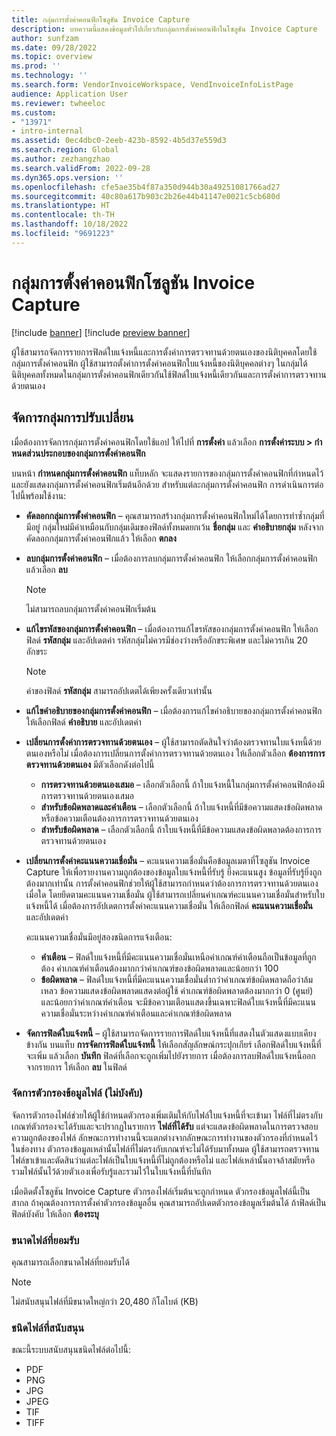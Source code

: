 ```yaml
---
title: กลุ่มการตั้งค่าคอนฟิกโซลูชัน Invoice Capture
description: บทความนี้แสดงข้อมูลทั่วไปเกี่ยวกับกลุ่มการตั้งค่าคอนฟิกในโซลูชัน Invoice Capture
author: sunfzam
ms.date: 09/28/2022
ms.topic: overview
ms.prod: ''
ms.technology: ''
ms.search.form: VendorInvoiceWorkspace, VendInvoiceInfoListPage
audience: Application User
ms.reviewer: twheeloc
ms.custom:
- "13971"
- intro-internal
ms.assetid: 0ec4dbc0-2eeb-423b-8592-4b5d37e559d3
ms.search.region: Global
ms.author: zezhangzhao
ms.search.validFrom: 2022-09-28
ms.dyn365.ops.version: ''
ms.openlocfilehash: cfe5ae35b4f87a350d944b30a49251081766ad27
ms.sourcegitcommit: 40c80a617b903c2b26e44b41147e0021c5cb680d
ms.translationtype: HT
ms.contentlocale: th-TH
ms.lasthandoff: 10/18/2022
ms.locfileid: "9691223"
---
```

# <a name="invoice-capture-solution-configuration-groups"></a>กลุ่มการตั้งค่าคอนฟิกโซลูชัน Invoice Capture

[!include [banner](../includes/banner.md)]
[!include [preview banner](../includes/preview-banner.md)]

ผู้ใช้สามารถจัดการรายการฟิลด์ใบแจ้งหนี้และการตั้งค่าการตรวจทานด้วยตนเองของนิติบุคคลโดยใช้กลุ่มการตั้งค่าคอนฟิก ผู้ใช้สามารถตั้งค่าการตั้งค่าคอนฟิกใบแจ้งหนี้ของนิติบุคคลต่างๆ ในกลุ่มได้ นิติบุคคลทั้งหมดในกลุ่มการตั้งค่าคอนฟิกเดียวกันใช้ฟิลด์ใบแจ้งหนี้เดียวกันและการตั้งค่าการตรวจทานด้วยตนเอง

## <a name="manage-configuration-groups"></a>จัดการกลุ่มการปรับเปลี่ยน

เมื่อต้องการจัดการกลุ่มการตั้งค่าคอนฟิกโดยใช้แอป ให้ไปที่ **การตั้งค่า** แล้วเลือก **การตั้งค่าระบบ \> กําหนดส่วนประกอบของกลุ่มการตั้งค่าคอนฟิก**

บนหน้า **กําหนดกลุ่มการตั้งค่าคอนฟิก** แท็บหลัก จะแสดงรายการของกลุ่มการตั้งค่าคอนฟิกที่กําหนดไว้ และยังแสดงกลุ่มการตั้งค่าคอนฟิกเริ่มต้นอีกด้วย สำหรับแต่ละกลุ่มการตั้งค่าคอนฟิก การดำเนินการต่อไปนี้พร้อมใช้งาน:

- **คัดลอกกลุ่มการตั้งค่าคอนฟิก** – คุณสามารถสร้างกลุ่มการตั้งค่าคอนฟิกใหม่ได้โดยการทำซ้ำกลุ่มที่มีอยู่ กลุ่มใหม่มีค่าเหมือนกับกลุ่มเดิมของฟิลด์ทั้งหมดยกเว้น **ชื่อกลุ่ม** และ **คำอธิบายกลุ่ม** หลังจากคัดลอกกลุ่มการตั้งค่าคอนฟิกแล้ว ให้เลือก **ตกลง**
- **ลบกลุ่มการตั้งค่าคอนฟิก** – เมื่อต้องการลบกลุ่มการตั้งค่าคอนฟิก ให้เลือกกลุ่มการตั้งค่าคอนฟิก แล้วเลือก **ลบ**

    > [!NOTE]
    > ไม่สามารถลบกลุ่มการตั้งค่าคอนฟิกเริ่มต้น

- **แก้ไขรหัสของกลุ่มการตั้งค่าคอนฟิก** – เมื่อต้องการแก้ไขรหัสของกลุ่มการตั้งค่าคอนฟิก ให้เลือกฟิลด์ **รหัสกลุ่ม** และอัปเดตค่า รหัสกลุ่มไม่ควรมีช่องว่างหรืออักขระพิเศษ และไม่ควรเกิน 20 อักขระ

    > [!NOTE]
    > ค่าของฟิลด์ **รหัสกลุ่ม** สามารถอัปเดตได้เพียงครั้งเดียวเท่านั้น

- **แก้ไขคำอธิบายของกลุ่มการตั้งค่าคอนฟิก** – เมื่อต้องการแก้ไขคำอธิบายของกลุ่มการตั้งค่าคอนฟิก ให้เลือกฟิลด์ **คำอธิบาย** และอัปเดตค่า
- **เปลี่ยนการตั้งค่าการตรวจทานด้วยตนเอง** – ผู้ใช้สามารถตัดสินใจว่าต้องตรวจทานใบแจ้งหนี้ด้วยตนเองหรือไม่ เมื่อต้องการเปลี่ยนการตั้งค่าการตรวจทานด้วยตนเอง ให้เลือกตัวเลือก **ต้องการการตรวจทานด้วยตนเอง** มีตัวเลือกดังต่อไปนี้

    - **การตรวจทานด้วยตนเองเสมอ** – เลือกตัวเลือกนี้ ถ้าใบแจ้งหนี้ในกลุ่มการตั้งค่าคอนฟิกต้องมีการตรวจทานด้วยตนเองเสมอ
    - **สำหรับข้อผิดพลาดและคําเตือน** – เลือกตัวเลือกนี้ ถ้าใบแจ้งหนี้ที่มีข้อความแสดงข้อผิดพลาดหรือข้อความเตือนต้องการการตรวจทานด้วยตนเอง
    - **สำหรับข้อผิดพลาด** – เลือกตัวเลือกนี้ ถ้าใบแจ้งหนี้ที่มีข้อความแสดงข้อผิดพลาดต้องการการตรวจทานด้วยตนเอง

- **เปลี่ยนการตั้งค่าคะแนนความเชื่อมั่น** – คะแนนความเชื่อมั่นคือข้อมูลเมตาที่โซลูชัน Invoice Capture ให้เพื่อรายงานความถูกต้องของข้อมูลใบแจ้งหนี้ที่รับรู้ ยิ่งคะแนนสูง ข้อมูลที่รับรู้ยิ่งถูกต้องมากเท่านั้น การตั้งค่าคอนฟิกช่วยให้ผู้ใช้สามารถกําหนดว่าต้องการการตรวจทานด้วยตนเองเมื่อใด โดยยึดตามคะแนนความเชื่อมั่น ผู้ใช้สามารถเปลี่ยนค่าเกณฑ์คะแนนความเชื่อมั่นสำหรับใบแจ้งหนี้ได้ เมื่อต้องการอัปเดตการตั้งค่าคะแนนความเชื่อมั่น ให้เลือกฟิลด์ **คะแนนความเชื่อมั่น** และอัปเดตค่า

    คะแนนความเชื่อมั่นมีอยู่สองชนิดการแจ้งเตือน:

    - **คําเตือน** – ฟิลด์ใบแจ้งหนี้ที่มีคะแนนความเชื่อมั่นเหนือค่าเกณฑ์คําเตือนถือเป็นข้อมูลที่ถูกต้อง ค่าเกณฑ์คําเตือนต้องมากกว่าค่าเกณฑ์ของข้อผิดพลาดและน้อยกว่า 100
    - **ข้อผิดพลาด** – ฟิลด์ใบแจ้งหนี้ที่มีคะแนนความเชื่อมั่นต่ำกว่าค่าเกณฑ์ข้อผิดพลาดถือว่าล้มเหลว ข้อความแสดงข้อผิดพลาดแสดงต่อผู้ใช้ ค่าเกณฑ์ข้อผิดพลาดต้องมากกว่า 0 (ศูนย์) และน้อยกว่าค่าเกณฑ์คําเตือน จะมีข้อความเตือนแสดงขึ้นเฉพาะฟิลด์ใบแจ้งหนี้ที่มีคะแนนความเชื่อมั่นระหว่างค่าเกณฑ์คําเตือนและค่าเกณฑ์ข้อผิดพลาด

- **จัดการฟิลด์ใบแจ้งหนี้** – ผู้ใช้สามารถจัดการรายการฟิลด์ใบแจ้งหนี้ที่แสดงในตัวแสดงแบบเคียงข้างกัน บนแท็บ **การจัดการฟิลด์ใบแจ้งหนี้** ให้เลือกสัญลักษณ์กระปุกเกียร์ เลือกฟิลด์ใบแจ้งหนี้ที่จะเพิ่ม แล้วเลือก **บันทึก** ฟิลด์ที่เลือกจะถูกเพิ่มไปยังรายการ เมื่อต้องการลบฟิลด์ใบแจ้งหนี้ออกจากรายการ ให้เลือก **ลบ** ในฟิลด์

### <a name="manage-file-filters-optional"></a>จัดการตัวกรองข้อมูลไฟล์ (ไม่บังคับ)

จัดการตัวกรองไฟล์ช่วยให้ผู้ใช้กําหนดตัวกรองเพิ่มเติมให้กับไฟล์ใบแจ้งหนี้ที่จะเข้ามา ไฟล์ที่ไม่ตรงกับเกณฑ์ตัวกรองจะได้รับและจะปรากฏในรายการ **ไฟล์ที่ได้รับ** แต่จะแสดงข้อผิดพลาดในการตรวจสอบความถูกต้องของไฟล์ ลักษณะการทำงานนี้จะแตกต่างจากลักษณะการทำงานของตัวกรองที่กําหนดไว้ในช่องทาง ตัวกรองข้อมูลเหล่านั้นไฟล์ที่ไม่ตรงกับเกณฑ์จะไม่ได้รับมาทั้งหมด ผู้ใช้สามารถตรวจทานไฟล์ขาเข้าและตัดสินว่าแต่ละไฟล์เป็นใบแจ้งหนี้ที่ไม่ถูกต้องหรือไม่ และไฟล์เหล่านั้นอาจล้าสมัยหรือรวมไฟล์นั้นไว้ด้วยตัวเองเพื่อรับรู้และรวมไว้ในใบแจ้งหนี้ที่บันทึก

เมื่อติดตั้งโซลูชัน Invoice Capture ตัวกรองไฟล์เริ่มต้นจะถูกกําหนด ตัวกรองข้อมูลไฟล์นี้เป็นสากล ถ้าคุณต้องการการตั้งค่าตัวกรองข้อมูลอื่น คุณสามารถอัปเดตตัวกรองข้อมูลเริ่มต้นได้ ถ้าฟิลด์เป็นฟิลด์บังคับ ให้เลือก **ต้องระบุ** 

### <a name="accepted-file-size"></a>ขนาดไฟล์ที่ยอมรับ

คุณสามารถเลือกขนาดไฟล์ที่ยอมรับได้

> [!NOTE]
> ไม่สนับสนุนไฟล์ที่มีขนาดใหญ่กว่า 20,480 กิโลไบต์ (KB)

### <a name="supported-file-types"></a>ชนิดไฟล์ที่สนับสนุน

ขณะนี้ระบบสนับสนุนชนิดไฟล์ต่อไปนี้:

- PDF
- PNG
- JPG
- JPEG
- TIF
- TIFF

